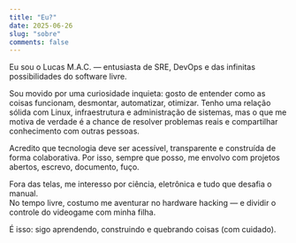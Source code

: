 ```yaml
---
title: "Eu?"
date: 2025-06-26
slug: "sobre"
comments: false
---
```


Eu sou o Lucas M.A.C. — entusiasta de SRE, DevOps e das infinitas possibilidades do software livre.

Sou movido por uma curiosidade inquieta: gosto de entender como as coisas funcionam, desmontar, automatizar, otimizar. Tenho uma relação sólida com Linux, infraestrutura e administração de sistemas, mas o que me motiva de verdade é a chance de resolver problemas reais e compartilhar conhecimento com outras pessoas.

Acredito que tecnologia deve ser acessível, transparente e construída de forma colaborativa. Por isso, sempre que posso, me envolvo com projetos abertos, escrevo, documento, fuço.

Fora das telas, me interesso por ciência, eletrônica e tudo que desafia o manual.  
No tempo livre, costumo me aventurar no hardware hacking — e dividir o controle do videogame com minha filha.

É isso: sigo aprendendo, construindo e quebrando coisas (com cuidado).